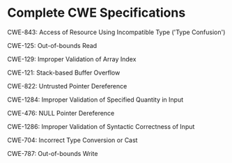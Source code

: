 

# Complete CWE Specifications

CWE-843: Access of Resource Using Incompatible Type ('Type Confusion')

CWE-125: Out-of-bounds Read

CWE-129: Improper Validation of Array Index

CWE-121: Stack-based Buffer Overflow

CWE-822: Untrusted Pointer Dereference

CWE-1284: Improper Validation of Specified Quantity in Input

CWE-476: NULL Pointer Dereference

CWE-1286: Improper Validation of Syntactic Correctness of Input

CWE-704: Incorrect Type Conversion or Cast

CWE-787: Out-of-bounds Write